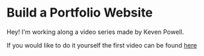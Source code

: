 # Build a Portfolio Website

Hey! I'm working along a video series made by Keven Powell.

If you would like to do it yourself the first video can be found [here](https://www.youtube.com/watch?v=dRuMoGNcJfw&list=PL4-IK0AVhVjNRKd4KBrXHpNtmMvR0qYz4)
